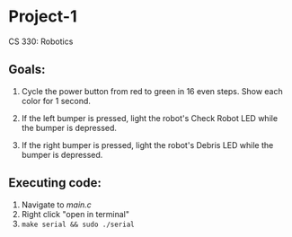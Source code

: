# Project-1
CS 330: Robotics

## Goals:
1. Cycle the power button from red to green in 16 even steps. Show each<br>
color for 1 second.

2. If the left bumper is pressed, light the robot's Check Robot LED while<br>
the bumper is depressed.

3. If the right bumper is pressed, light the robot's Debris LED while the<br>
bumper is depressed.

## Executing code:
  1. Navigate to _main.c_
  2. Right click "open in terminal"
  3. `make serial && sudo ./serial`
